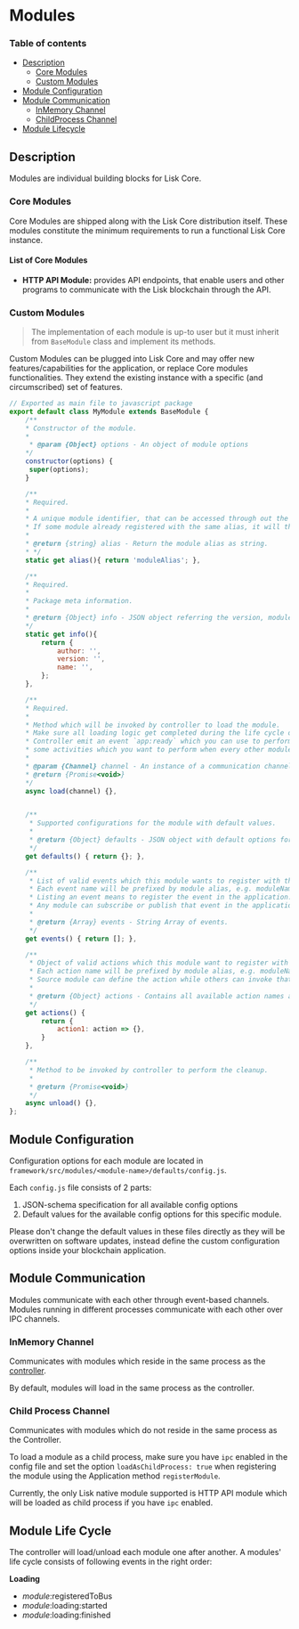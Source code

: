 # Modules

### Table of contents

- [Description](#description)
  - [Core Modules](#core-modules)
  - [Custom Modules](#custom-modules)
- [Module Configuration](#module-configuration)
- [Module Communication](#module-communication)
  - [InMemory Channel](#inmemory-channel)
  - [ChildProcess Channel](#childprocess-channel)
- [Module Lifecycle](#module-life-cycle)

## Description

Modules are individual building blocks for Lisk Core.

### Core Modules

Core Modules are shipped along with the Lisk Core distribution itself. These modules constitute the minimum requirements to run a functional Lisk Core instance.

#### List of Core Modules

- **HTTP API Module:** provides API endpoints, that enable users and other programs to communicate with the Lisk blockchain through the API.

### Custom Modules

> The implementation of each module is up-to user but it must inherit from `BaseModule` class and implement its methods.

Custom Modules can be plugged into Lisk Core and may offer new features/capabilities for the application, or replace Core modules functionalities.
They extend the existing instance with a specific (and circumscribed) set of features.

```js
// Exported as main file to javascript package
export default class MyModule extends BaseModule {
    /**
    * Constructor of the module.
    *
     * @param {Object} options - An object of module options
    */
    constructor(options) {
     super(options);
    }

    /**
    * Required.
    *
    * A unique module identifier, that can be accessed through out the system.
    * If some module already registered with the same alias, it will throw an error.
    *
    * @return {string} alias - Return the module alias as string.
    * */
    static get alias(){ return 'moduleAlias'; },

    /**
    * Required.
    *
    * Package meta information.
    *
    * @return {Object} info - JSON object referring the version, module name, and module author.
    */
    static get info(){
        return {
            author: '',
            version: '',
            name: '',
        };
    },

    /**
    * Required.
    *
    * Method which will be invoked by controller to load the module.
    * Make sure all loading logic get completed during the life cycle of load.
    * Controller emit an event `app:ready` which you can use to perform
    * some activities which you want to perform when every other module is loaded.
    *
    * @param {Channel} channel - An instance of a communication channel.
    * @return {Promise<void>}
    */
    async load(channel) {},


    /**
     * Supported configurations for the module with default values.
     *
     * @return {Object} defaults - JSON object with default options for the module.
     */
    get defaults() { return {}; },

    /**
     * List of valid events which this module wants to register with the controller.
     * Each event name will be prefixed by module alias, e.g. moduleName:event1.
     * Listing an event means to register the event in the application.
     * Any module can subscribe or publish that event in the application.
     *
     * @return {Array} events - String Array of events.
     */
    get events() { return []; },

    /**
     * Object of valid actions which this module want to register with the controller.
     * Each action name will be prefixed by module alias, e.g. moduleName:action1.
     * Source module can define the action while others can invoke that action.
     *
     * @return {Object} actions - Contains all available action names as key, and the corresponding function as value.
     */
    get actions() {
        return {
            action1: action => {},
        }
    },

    /**
     * Method to be invoked by controller to perform the cleanup.
     *
     * @return {Promise<void>}
     */
    async unload() {},
};
```

## Module Configuration

Configuration options for each module are located in `framework/src/modules/<module-name>/defaults/config.js`.

Each `config.js` file consists of 2 parts:

1. JSON-schema specification for all available config options
2. Default values for the available config options for this specific module.

Please don't change the default values in these files directly as they will be overwritten on software updates, instead define the custom configuration options inside your blockchain application.

## Module Communication

Modules communicate with each other through event-based channels.
Modules running in different processes communicate with each other over IPC channels.

### InMemory Channel

Communicates with modules which reside in the same process as the [controller](../controller/README.md).

By default, modules will load in the same process as the controller.

### Child Process Channel

Communicates with modules which do not reside in the same process as the Controller.

To load a module as a child process, make sure you have `ipc` enabled in the config file and set the option `loadAsChildProcess: true` when registering the module using the Application method `registerModule`.

Currently, the only Lisk native module supported is HTTP API module which will be loaded as child process if you have `ipc` enabled.

## Module Life Cycle

The controller will load/unload each module one after another.
A modules' life cycle consists of following events in the right order:

**Loading**

- _module_:registeredToBus
- _module_:loading:started
- _module_:loading:finished
